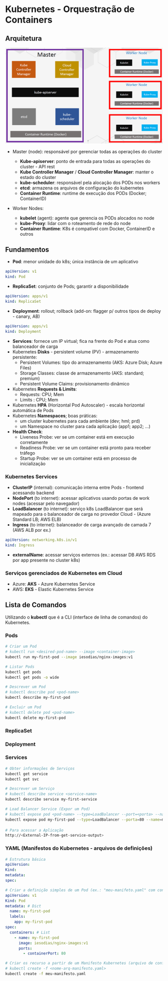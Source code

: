 # Kubernetes - Orquestração de Containers

## Arquitetura

![Arquitetura Kubernetes](img/arquitetura-k8s.png)

- Master (node): responsável por gerenciar todas as operações do cluster
  - **Kube-apiserver**: ponto de entrada para todas as operações do cluster - API rest
  - **Kube Controller Manager** / **Cloud Controller Manager**: manter o estado do cluster
  - **kube-scheduler**: responsável pela alocação dos PODs nos workers
  - **etcd**: armazena os arquivos de configuração do kubernetes
  - **Container Runtime**: runtime de execução dos PODs (Docker; ContainerID)

- Worker Nodes:
  - **kubelet** (agent): agente que gerencia os PODs alocados no node
  - **kube-Proxy**: lidar com o roteamento de rede do node
  - **Container Runtime**: K8s é compatível com Docker, ContainerID e outros

## Fundamentos

- **Pod**: menor unidade do k8s; única instância de um aplicativo

```yaml
apiVersion: v1
kind: Pod
```

- **ReplicaSet**: conjunto de Pods; garantir a disponibilidade

```yaml
apiVersion: apps/v1
kind: ReplicaSet
```

- **Deployment**: rollout; rollback (add-on: flagger p/ outros tipos de deploy - canary, AB)

```yaml
apiVersion: apps/v1
kind: Deployment
```

- **Services**: fornece um IP virtual; fica na frente do Pod e atua como balanceador de carga
- Kubernetes **Disks** - persistent volume (PV) - armazenamento persistente:
  - Persistent Volumes: tipo do armazenamento (AKS: Azure Disk; Azure Files)
  - Storage Classes: classe de armazenamento (AKS: standard; premium)
  - Persistent Volume Claims: provisionamento dinâmico
- Kubernetes **Requests & Limits**:
  - Requests: CPU; Mem
  - Limits  : CPU; Mem
- Kubernetes **HPA** (Horizontal Pod Autoscaler) - escala horizontal automática de Pods
- Kubernetes **Namespaces**; boas práticas:
  - um cluster kubernetes para cada ambiente (dev; hml; prd)
  - um Namespace no cluster para cada aplicação (app1; app2; ...)
- **Health Check**:
  - Liveness Probe: ver se um container está em execução corretamente
  - Readiness Probe: ver se um container está pronto para receber tráfego
  - Startup Probe: ver se um container está em processo de inicialização

### Kubernetes Services

- **ClusterIP** (internal): comunicação interna entre Pods - frontend acessando backend
- **NodePort** (to internet): acessar aplicativos usando portas de work nodes (acessar pelo navegador)
- **LoadBalancer** (to internet): serviço k8s LoadBalancer que será mapeado para o balanceador de carga no provedor Cloud - (Azure Standard LB; AWS ELB)
- **Ingress** (to internet): balanceador de carga avançado de camada 7 (AWS ALB por ex.)

```yaml
apiVersion: networking.k8s.io/v1
kind: Ingress
```

- **externalName**: acessar serviços externos (ex.: acessar DB AWS RDS por app presente no cluster k8s)

### Serviços gerenciados de Kubernetes em Cloud

- Azure: **AKS** - Azure Kubernetes Service
- AWS: **EKS** - Elastic Kubernetes Service

## Lista de Comandos

Utilizando o **kubectl** que é a CLI (interface de linha de comandos) do Kubernetes.

### Pods

```bash
# Criar um Pod
# kubectl run <desired-pod-name> --image <container-image>
kubectl run my-first-pod --image iesodias/nginx-images:v1
```

```bash
# Listar Pods
kubectl get pods
kubectl get pods -o wide
```

```bash
# Descrever um Pod
# kubectl describe pod <pod-name>
kubectl describe my-first-pod
```

```bash
# Excluir um Pod
# kubectl delete pod <pod-name>
kubectl delete my-first-pod
```

### ReplicaSet

### Deployment

### Services

```bash
# Obter informações de Serviços
kubectl get service
kubectl get svc
```

```bash
# Descrever um Serviço
# kubectl describe service <service-name>
kubectl describe service my-first-service
```

```bash
# Load Balancer Service (Expor um Pod)
# kubectl expose pod <pod-name> --type=LoadBalancer --port=<porta> --name=<service-name>
kubectl expose pod my-first-pod --type=LoadBalancer --porta=80 --name=my-first-service

# Para acessar a Aplicação
http://<External-IP-from-get-service-output>
```

### YAML (Manifestos do Kubernetes - arquivos de definições)

```yaml
# Estrutura básica
apiVersion:
Kind:
metadata:
spec:
```

```yaml
# Criar a definição simples de um Pod (ex.: "meu-manifeto.yaml" com conteúdo abaixo)
apiVersion: v1
Kind: Pod
metadata: # Dict
  name: my-first-pod
  labels:
    app: my-first-pod
spec:
  containers: # List
    - name: my-first-pod
      image: iesodias/nginx-images:v1
      ports:
        - containerPort: 80
```

```bash
# Criar os recurso a partir de um Manifesto Kubernetes (arquivo de configuração)
# kubectl create -f <nome-arq-manifesto.yaml>
kubectl create -f meu-manifesto.yaml
```
